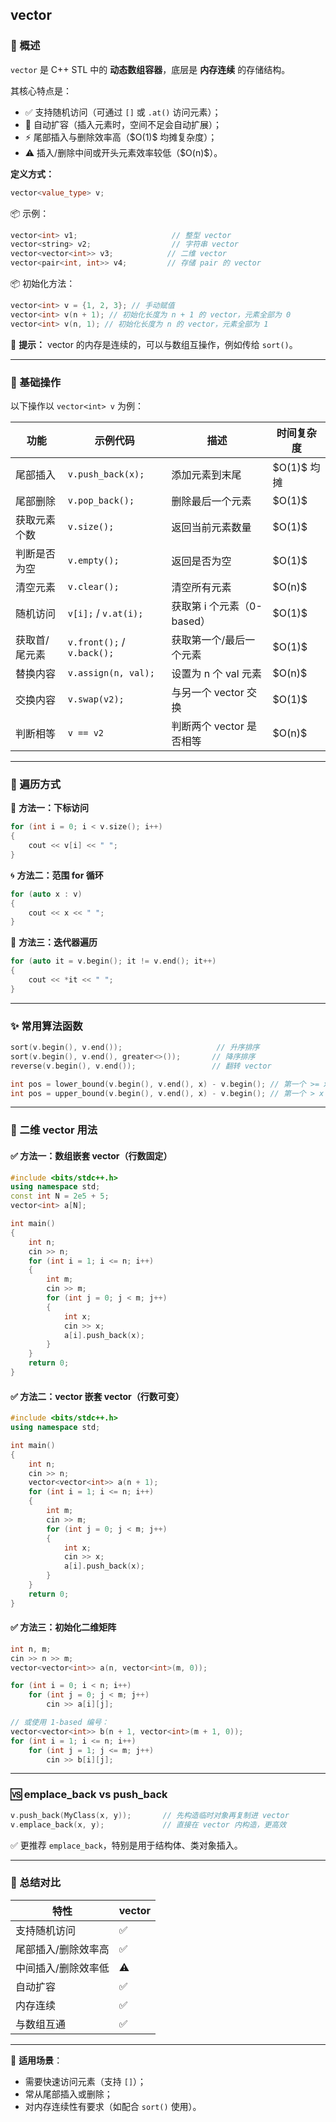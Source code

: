 ## vector

### 🧠 概述

`vector` 是 C++ STL 中的 **动态数组容器**，底层是 **内存连续** 的存储结构。

其核心特点是：

* ✅ 支持随机访问（可通过 `[]` 或 `.at()` 访问元素）；
* 🚀 自动扩容（插入元素时，空间不足会自动扩展）；
* ⚡ 尾部插入与删除效率高（\$O(1)\$ 均摊复杂度）；
* ⚠️ 插入/删除中间或开头元素效率较低（\$O(n)\$）。

**定义方式：**

```cpp
vector<value_type> v;
```

📦 示例：

```cpp
vector<int> v1;                     // 整型 vector
vector<string> v2;                  // 字符串 vector
vector<vector<int>> v3;            // 二维 vector
vector<pair<int, int>> v4;         // 存储 pair 的 vector
```

📦 初始化方法：

```cpp
vector<int> v = {1, 2, 3}; // 手动赋值
vector<int> v(n + 1); // 初始化长度为 n + 1 的 vector，元素全部为 0
vector<int> v(n, 1); // 初始化长度为 n 的 vector，元素全部为 1
```

📌 **提示：** vector 的内存是连续的，可以与数组互操作，例如传给 `sort()`。

---

### 🔧 基础操作

以下操作以 `vector<int> v` 为例：

| 功能          | 示例代码                   | 描述                       | 时间复杂度    |
| ------------- | -------------------------- | -------------------------- | ------------- |
| 尾部插入      | `v.push_back(x);`          | 添加元素到末尾             | \$O(1)\$ 均摊 |
| 尾部删除      | `v.pop_back();`            | 删除最后一个元素           | \$O(1)\$      |
| 获取元素个数  | `v.size();`                | 返回当前元素数量           | \$O(1)\$      |
| 判断是否为空  | `v.empty();`               | 返回是否为空               | \$O(1)\$      |
| 清空元素      | `v.clear();`               | 清空所有元素               | \$O(n)\$      |
| 随机访问      | `v[i];` / `v.at(i);`       | 获取第 i 个元素（0-based） | \$O(1)\$      |
| 获取首/尾元素 | `v.front();` / `v.back();` | 获取第一个/最后一个元素    | \$O(1)\$      |
| 替换内容      | `v.assign(n, val);`        | 设置为 n 个 val 元素       | \$O(n)\$      |
| 交换内容      | `v.swap(v2);`              | 与另一个 vector 交换       | \$O(1)\$      |
| 判断相等      | `v == v2`                  | 判断两个 vector 是否相等   | \$O(n)\$      |

---

### 🔁 遍历方式

🧭 **方法一：下标访问**

```cpp
for (int i = 0; i < v.size(); i++) 
{
    cout << v[i] << " ";
}
```

🌀 **方法二：范围 for 循环**

```cpp
for (auto x : v) 
{
    cout << x << " ";
}
```

🧲 **方法三：迭代器遍历**

```cpp
for (auto it = v.begin(); it != v.end(); it++) 
{
    cout << *it << " ";
}
```

---

### ✨ 常用算法函数

```cpp
sort(v.begin(), v.end());                     // 升序排序
sort(v.begin(), v.end(), greater<>());       // 降序排序
reverse(v.begin(), v.end());                 // 翻转 vector

int pos = lower_bound(v.begin(), v.end(), x) - v.begin(); // 第一个 >= x 的位置
int pos = upper_bound(v.begin(), v.end(), x) - v.begin(); // 第一个 > x 的位置
```

---

### 🧩 二维 vector 用法

#### ✅ 方法一：数组嵌套 vector（行数固定）

```cpp
#include <bits/stdc++.h>
using namespace std;
const int N = 2e5 + 5; 
vector<int> a[N];

int main() 
{
    int n;
    cin >> n;
    for (int i = 1; i <= n; i++) 
    {
        int m;
        cin >> m;
        for (int j = 0; j < m; j++) 
        {
            int x;
            cin >> x;
            a[i].push_back(x);
        }
    }
    return 0;
}
```

#### ✅ 方法二：vector 嵌套 vector（行数可变）

```cpp
#include <bits/stdc++.h>
using namespace std;

int main() 
{
    int n;
    cin >> n;
    vector<vector<int>> a(n + 1);
    for (int i = 1; i <= n; i++) 
    {
        int m;
        cin >> m;
        for (int j = 0; j < m; j++) 
        {
            int x;
            cin >> x;
            a[i].push_back(x);
        }
    }
    return 0;
}
```

#### ✅ 方法三：初始化二维矩阵

```cpp
int n, m;
cin >> n >> m;
vector<vector<int>> a(n, vector<int>(m, 0));

for (int i = 0; i < n; i++)
    for (int j = 0; j < m; j++)
        cin >> a[i][j];

// 或使用 1-based 编号：
vector<vector<int>> b(n + 1, vector<int>(m + 1, 0));
for (int i = 1; i <= n; i++)
    for (int j = 1; j <= m; j++)
        cin >> b[i][j];
```

---

### 🆚 emplace\_back vs push\_back

```cpp
v.push_back(MyClass(x, y));       // 先构造临时对象再复制进 vector
v.emplace_back(x, y);             // 直接在 vector 内构造，更高效
```

✅ 更推荐 `emplace_back`，特别是用于结构体、类对象插入。

---

### 📌 总结对比

| 特性                | vector |
| ------------------- | ------ |
| 支持随机访问        | ✅      |
| 尾部插入/删除效率高 | ✅      |
| 中间插入/删除效率低 | ⚠️      |
| 自动扩容            | ✅      |
| 内存连续            | ✅      |
| 与数组互通          | ✅      |

---

🧩 **适用场景**：

* 需要快速访问元素（支持 `[]`）；
* 常从尾部插入或删除；
* 对内存连续性有要求（如配合 `sort()` 使用）。


